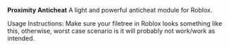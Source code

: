 **Proximity Anticheat**
A light and powerful anticheat module for Roblox.

Usage Instructions:
Make sure your filetree in Roblox looks something like this, otherwise, worst case scenario is it will probably not work/work as intended.

